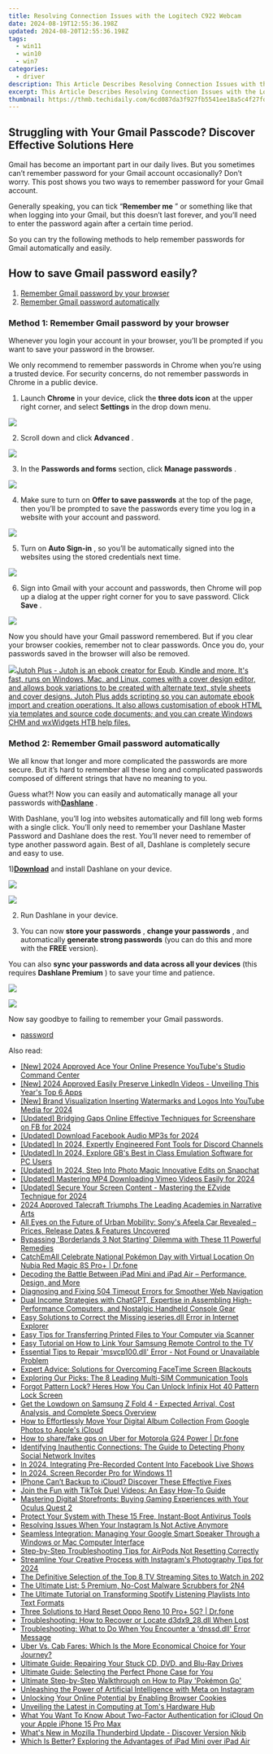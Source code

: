 ```yaml
---
title: Resolving Connection Issues with the Logitech C922 Webcam
date: 2024-08-19T12:55:36.198Z
updated: 2024-08-20T12:55:36.198Z
tags:
  - win11
  - win10
  - win7
categories:
  - driver
description: This Article Describes Resolving Connection Issues with the Logitech C922 Webcam
excerpt: This Article Describes Resolving Connection Issues with the Logitech C922 Webcam
thumbnail: https://thmb.techidaily.com/6cd087da3f927fb5541ee18a5c4f27fd477ab52940ff719d4e3de086cc546e4e.jpg
---
```


## Struggling with Your Gmail Passcode? Discover Effective Solutions Here

Gmail has become an important part in our daily lives. But you sometimes can’t remember password for your Gmail account occasionally? Don’t worry. This post shows you two ways to remember password for your Gmail account.

 Generally speaking, you can tick “**Remember me** ” or something like that when logging into your Gmail, but this doesn’t last forever, and you’ll need to enter the password again after a certain time period.

 So you can try the following methods to help remember passwords for Gmail automatically and easily.

## How to save Gmail password easily?

1. [Remember Gmail password by your browser](https://tools.techidaily.com/drivereasy/download/)
2. [Remember Gmail password automatically](https://tools.techidaily.com/drivereasy/download/)

### Method 1: Remember Gmail password by your browser

 Whenever you login your account in your browser, you’ll be prompted if you want to save your password in the browser.

 We only recommend to remember passwords in Chrome when you’re using a trusted device. For security concerns, do not remember passwords in Chrome in a public device.

1) Launch **Chrome** in your device, click the **three dots icon** at the upper right corner, and select **Settings** in the drop down menu.

![](https://images.drivereasy.com/wp-content/uploads/2018/10/img_5bd03bff522ce.jpg)

2) Scroll down and click **Advanced** .

![](https://images.drivereasy.com/wp-content/uploads/2018/10/img_5bd03c1476f5b.jpg)

3) In the **Passwords and forms** section, click **Manage passwords** .

![](https://images.drivereasy.com/wp-content/uploads/2018/10/img_5bd03c278ee6d.jpg)

4) Make sure to turn on **Offer to save passwords**  at the top of the page, then you’ll be prompted to save the passwords every time you log in a website with your account and password.

![](https://images.drivereasy.com/wp-content/uploads/2018/10/img_5bd03c45528a2.jpg)

5) Turn on **Auto Sign-in**  , so you’ll be automatically signed into the websites using the stored credentials next time.

![](https://images.drivereasy.com/wp-content/uploads/2018/10/img_5bd03c5ceb8d8.jpg)

 6) Sign into Gmail with your account and passwords, then Chrome will pop up a dialog at the upper right corner for you to save password. Click **Save** .

![](https://images.drivereasy.com/wp-content/uploads/2018/10/img_5bd03c7c82588.png)

 Now you should have your Gmail password remembered. But if you clear your browser cookies, remember not to clear passwords. Once you do, your passwords saved in the browser will also be removed.

<!-- affiliate ads begin -->
<a href="https://secure.2checkout.com/order/checkout.php?PRODS=4699091&QTY=1&AFFILIATE=108875&CART=1"><img src="https://secure.avangate.com/images/merchant/bccefcc1b1eee9eca3ae4f5c1a281482/products/1_jutoh-logo-1200x1600.jpg" border="0">Jutoh Plus -  Jutoh is an ebook creator for Epub, Kindle and more. It's fast, runs on Windows, Mac, and Linux, comes with a cover design editor, and allows book variations to be created with alternate text, style sheets and cover designs. Jutoh Plus adds scripting so you can automate ebook import and creation operations. It also allows customisation of ebook HTML via templates and source code documents; and you can create Windows CHM and wxWidgets HTB help files. </a>
<!-- affiliate ads end -->
### Method 2: Remember Gmail password automatically

 We all know that longer and more complicated the passwords are more secure. But it’s hard to remember all these long and complicated passwords composed of different strings that have no meaning to you.

 Guess what?! Now you can easily and automatically manage all your passwords with[**Dashlane**](https://tools.techidaily.com/drivereasy/download/) .

 With Dashlane, you’ll log into websites automatically and fill long web forms with a single click. You’ll only need to remember your Dashlane Master Password and Dashlane does the rest. You’ll never need to remember of type another password again. Best of all, Dashlane is completely secure and easy to use.

 1)[**Download**](https://tools.techidaily.com/drivereasy/download/)  and install Dashlane on your device.

![](https://images.drivereasy.com/wp-content/uploads/2018/05/img_5af66de7ed746.jpg)

<!-- affiliate ads begin -->
<a href="https://store.nero.com/order/checkout.php?PRODS=42296740&QTY=1&AFFILIATE=108875&CART=1"><img src="https://www.nero.com/nero-com-wAssets/img/banners/2023/biu/Nero_BackItUp_Screen_2.webp" border="0"></a>
<!-- affiliate ads end -->
2) Run Dashlane in your device.

3) You can now **store your passwords** , **change your passwords** , and automatically **generate strong passwords** (you can do this and more with the **FREE** version).

You can also **sync your passwords and data across all your devices** (this requires **Dashlane Premium** ) to save your time and patience.

![](https://images.drivereasy.com/wp-content/uploads/2018/05/img_5aed18cec9fb3.jpg)

<!-- affiliate ads begin -->
<a href="https://estore.winxdvd.com/order/checkout.php?PRODS=1412049&QTY=1&AFFILIATE=108875&CART=1"><img src="https://www.winxdvd.com/affiliate/new-banner/pt-200x200.jpg" border="0"></a>
<!-- affiliate ads end -->
 Now say goodbye to failing to remember your Gmail passwords.

* [password](https://tools.techidaily.com/drivereasy/download/)

<ins class="adsbygoogle"
     style="display:block"
     data-ad-format="autorelaxed"
     data-ad-client="ca-pub-7571918770474297"
     data-ad-slot="1223367746"></ins>



<ins class="adsbygoogle"
     style="display:block"
     data-ad-client="ca-pub-7571918770474297"
     data-ad-slot="8358498916"
     data-ad-format="auto"
     data-full-width-responsive="true"></ins>

<span class="atpl-alsoreadstyle">Also read:</span>
<div><ul>
<li><a href="https://youtube-webster.techidaily.com/024-approved-ace-your-online-presence-youtubes-studio-command-center/"><u>[New] 2024 Approved  Ace Your Online Presence  YouTube's Studio Command Center</u></a></li>
<li><a href="https://fox-info.techidaily.com/new-2024-approved-easily-preserve-linkedin-videos-unveiling-this-years-top-6-apps/"><u>[New] 2024 Approved  Easily Preserve LinkedIn Videos - Unveiling This Year's Top 6 Apps</u></a></li>
<li><a href="https://facebook-record-videos.techidaily.com/new-brand-visualization-inserting-watermarks-and-logos-into-youtube-media-for-2024/"><u>[New] Brand Visualization  Inserting Watermarks and Logos Into YouTube Media for 2024</u></a></li>
<li><a href="https://facebook-video-recording.techidaily.com/updated-bridging-gaps-online-effective-techniques-for-screenshare-on-fb-for-2024/"><u>[Updated] Bridging Gaps Online  Effective Techniques for Screenshare on FB for 2024</u></a></li>
<li><a href="https://facebook-video-recording.techidaily.com/updated-download-facebook-audio-mp3s-for-2024/"><u>[Updated] Download Facebook Audio MP3s for 2024</u></a></li>
<li><a href="https://discord-videos.techidaily.com/updated-in-2024-expertly-engineered-font-tools-for-discord-channels/"><u>[Updated] In 2024, Expertly Engineered Font Tools for Discord Channels</u></a></li>
<li><a href="https://digital-screen-recording.techidaily.com/updated-in-2024-explore-gbs-best-in-class-emulation-software-for-pc-users/"><u>[Updated] In 2024, Explore GB's Best in Class Emulation Software for PC Users</u></a></li>
<li><a href="https://snapchat-videos.techidaily.com/updated-in-2024-step-into-photo-magic-innovative-edits-on-snapchat/"><u>[Updated] In 2024, Step Into Photo Magic  Innovative Edits on Snapchat</u></a></li>
<li><a href="https://vimeo-videos.techidaily.com/updated-mastering-mp4-downloading-vimeo-videos-easily-for-2024/"><u>[Updated] Mastering MP4  Downloading Vimeo Videos Easily for 2024</u></a></li>
<li><a href="https://screen-activity-recording.techidaily.com/updated-secure-your-screen-content-mastering-the-ezvide-technique-for-2024/"><u>[Updated] Secure Your Screen Content - Mastering the EZvide Technique for 2024</u></a></li>
<li><a href="https://fox-helps.techidaily.com/2024-approved-talecraft-triumphs-the-leading-academies-in-narrative-arts/"><u>2024 Approved  Talecraft Triumphs  The Leading Academies in Narrative Arts</u></a></li>
<li><a href="https://tech-recovery.techidaily.com/all-eyes-on-the-future-of-urban-mobility-sonys-afeela-car-revealed-prices-release-dates-and-features-uncovered/"><u>All Eyes on the Future of Urban Mobility: Sony's Afeela Car Revealed – Prices, Release Dates & Features Uncovered</u></a></li>
<li><a href="https://win-blog.techidaily.com/bypassing-borderlands-3-not-starting-dilemma-with-these-11-powerful-remedies/"><u>Bypassing 'Borderlands 3 Not Starting' Dilemma with These 11 Powerful Remedies</u></a></li>
<li><a href="https://pokemon-go-android.techidaily.com/catchemall-celebrate-national-pokemon-day-with-virtual-location-on-nubia-red-magic-8s-proplus-drfone-by-drfone-virtual-android/"><u>CatchEmAll Celebrate National Pokémon Day with Virtual Location On Nubia Red Magic 8S Pro+ | Dr.fone</u></a></li>
<li><a href="https://tech-recovery.techidaily.com/decoding-the-battle-between-ipad-mini-and-ipad-air-performance-design-and-more/"><u>Decoding the Battle Between iPad Mini and iPad Air – Performance, Design, and More</u></a></li>
<li><a href="https://tech-recovery.techidaily.com/diagnosing-and-fixing-504-timeout-errors-for-smoother-web-navigation/"><u>Diagnosing and Fixing 504 Timeout Errors for Smoother Web Navigation</u></a></li>
<li><a href="https://tech-haven.techidaily.com/dual-income-strategies-with-chatgpt-expertise-in-assembling-high-performance-computers-and-nostalgic-handheld-console-gear/"><u>Dual Income Strategies with ChatGPT, Expertise in Assembling High-Performance Computers, and Nostalgic Handheld Console Gear</u></a></li>
<li><a href="https://tech-recovery.techidaily.com/easy-solutions-to-correct-the-missing-ieseriesdll-error-in-internet-explorer/"><u>Easy Solutions to Correct the Missing ieseries.dll Error in Internet Explorer</u></a></li>
<li><a href="https://tech-recovery.techidaily.com/easy-tips-for-transferring-printed-files-to-your-computer-via-scanner/"><u>Easy Tips for Transferring Printed Files to Your Computer via Scanner</u></a></li>
<li><a href="https://tech-recovery.techidaily.com/easy-tutorial-on-how-to-link-your-samsung-remote-control-to-the-tv/"><u>Easy Tutorial on How to Link Your Samsung Remote Control to the TV</u></a></li>
<li><a href="https://tech-recovery.techidaily.com/essential-tips-to-repair-msvcp100dll-error-not-found-or-unavailable-problem/"><u>Essential Tips to Repair 'msvcp100.dll' Error - Not Found or Unavailable Problem</u></a></li>
<li><a href="https://tech-recovery.techidaily.com/expert-advice-solutions-for-overcoming-facetime-screen-blackouts/"><u>Expert Advice: Solutions for Overcoming FaceTime Screen Blackouts</u></a></li>
<li><a href="https://tech-recovery.techidaily.com/exploring-our-picks-the-8-leading-multi-sim-communication-tools/"><u>Exploring Our Picks: The 8 Leading Multi-SIM Communication Tools</u></a></li>
<li><a href="https://unlock-android.techidaily.com/forgot-pattern-lock-heres-how-you-can-unlock-infinix-hot-40-pattern-lock-screen-by-drfone-android/"><u>Forgot Pattern Lock? Heres How You Can Unlock Infinix Hot 40 Pattern Lock Screen</u></a></li>
<li><a href="https://tech-recovery.techidaily.com/get-the-lowdown-on-samsung-z-fold-4-expected-arrival-cost-analysis-and-complete-specs-overview/"><u>Get the Lowdown on Samsung Z Fold 4 - Expected Arrival, Cost Analysis, and Complete Specs Overview</u></a></li>
<li><a href="https://tech-recovery.techidaily.com/how-to-effortlessly-move-your-digital-album-collection-from-google-photos-to-apples-icloud/"><u>How to Effortlessly Move Your Digital Album Collection From Google Photos to Apple's iCloud</u></a></li>
<li><a href="https://fake-location.techidaily.com/how-to-sharefake-gps-on-uber-for-motorola-g24-power-drfone-by-drfone-virtual-android/"><u>How to share/fake gps on Uber for Motorola G24 Power | Dr.fone</u></a></li>
<li><a href="https://tech-recovery.techidaily.com/identifying-inauthentic-connections-the-guide-to-detecting-phony-social-network-invites/"><u>Identifying Inauthentic Connections: The Guide to Detecting Phony Social Network Invites</u></a></li>
<li><a href="https://facebook-clips.techidaily.com/in-2024-integrating-pre-recorded-content-into-facebook-live-shows/"><u>In 2024, Integrating Pre-Recorded Content Into Facebook Live Shows</u></a></li>
<li><a href="https://screen-sharing-recording.techidaily.com/in-2024-screen-recorder-pro-for-windows-11/"><u>In 2024, Screen Recorder Pro for Windows 11</u></a></li>
<li><a href="https://fox-that.techidaily.com/1721457748139-iphone-cant-backup-to-icloud-discover-these-effective-fixes/"><u>IPhone Can’t Backup to iCloud? Discover These Effective Fixes</u></a></li>
<li><a href="https://tech-recovery.techidaily.com/join-the-fun-with-tiktok-duel-videos-an-easy-how-to-guide/"><u>Join the Fun with TikTok Duel Videos: An Easy How-To Guide</u></a></li>
<li><a href="https://tech-recovery.techidaily.com/mastering-digital-storefronts-buying-gaming-experiences-with-your-oculus-quest-2/"><u>Mastering Digital Storefronts: Buying Gaming Experiences with Your Oculus Quest 2</u></a></li>
<li><a href="https://tech-recovery.techidaily.com/protect-your-system-with-these-15-free-instant-boot-antivirus-tools/"><u>Protect Your System with These 15 Free, Instant-Boot Antivirus Tools</u></a></li>
<li><a href="https://tech-recovery.techidaily.com/resolving-issues-when-your-instagram-is-not-active-anymore/"><u>Resolving Issues When Your Instagram Is Not Active Anymore</u></a></li>
<li><a href="https://tech-recovery.techidaily.com/seamless-integration-managing-your-google-smart-speaker-through-a-windows-or-mac-computer-interface/"><u>Seamless Integration: Managing Your Google Smart Speaker Through a Windows or Mac Computer Interface</u></a></li>
<li><a href="https://tech-recovery.techidaily.com/step-by-step-troubleshooting-tips-for-airpods-not-resetting-correctly/"><u>Step-by-Step Troubleshooting Tips for AirPods Not Resetting Correctly</u></a></li>
<li><a href="https://some-skills.techidaily.com/streamline-your-creative-process-with-instagrams-photography-tips-for-2024/"><u>Streamline Your Creative Process with Instagram's Photography Tips for 2024</u></a></li>
<li><a href="https://tech-recovery.techidaily.com/the-definitive-selection-of-the-top-8-tv-streaming-sites-to-watch-in-202/"><u>The Definitive Selection of the Top 8 TV Streaming Sites to Watch in 202</u></a></li>
<li><a href="https://tech-recovery.techidaily.com/the-ultimate-list-5-premium-no-cost-malware-scrubbers-for-2n4/"><u>The Ultimate List: 5 Premium, No-Cost Malware Scrubbers for 2N4</u></a></li>
<li><a href="https://tech-recovery.techidaily.com/the-ultimate-tutorial-on-transforming-spotify-listening-playlists-into-text-formats/"><u>The Ultimate Tutorial on Transforming Spotify Listening Playlists Into Text Formats</u></a></li>
<li><a href="https://techidaily.com/three-solutions-to-hard-reset-oppo-reno-10-proplus-5g-drfone-by-drfone-reset-android-reset-android/"><u>Three Solutions to Hard Reset Oppo Reno 10 Pro+ 5G? | Dr.fone</u></a></li>
<li><a href="https://tech-recovery.techidaily.com/troubleshooting-how-to-recover-or-locate-d3dx928dll-when-lost/"><u>Troubleshooting: How to Recover or Locate d3dx9_28.dll When Lost</u></a></li>
<li><a href="https://tech-recovery.techidaily.com/troubleshooting-what-to-do-when-you-encounter-a-dnssddll-error-message/"><u>Troubleshooting: What to Do When You Encounter a 'dnssd.dll' Error Message</u></a></li>
<li><a href="https://tech-recovery.techidaily.com/uber-vs-cab-fares-which-is-the-more-economical-choice-for-your-journey/"><u>Uber Vs. Cab Fares: Which Is the More Economical Choice for Your Journey?</u></a></li>
<li><a href="https://tech-recovery.techidaily.com/ultimate-guide-repairing-your-stuck-cd-dvd-and-blu-ray-drives/"><u>Ultimate Guide: Repairing Your Stuck CD, DVD, and Blu-Ray Drives</u></a></li>
<li><a href="https://tech-recovery.techidaily.com/ultimate-guide-selecting-the-perfect-phone-case-for-you/"><u>Ultimate Guide: Selecting the Perfect Phone Case for You</u></a></li>
<li><a href="https://tech-recovery.techidaily.com/ultimate-step-by-step-walkthrough-on-how-to-play-pokemon-go/"><u>Ultimate Step-by-Step Walkthrough on How to Play 'Pokémon Go'</u></a></li>
<li><a href="https://tech-recovery.techidaily.com/unleashing-the-power-of-artificial-intelligence-with-meta-on-instagram/"><u>Unleashing the Power of Artificial Intelligence with Meta on Instagram</u></a></li>
<li><a href="https://tech-recovery.techidaily.com/unlocking-your-online-potential-by-enabling-browser-cookies/"><u>Unlocking Your Online Potential by Enabling Browser Cookies</u></a></li>
<li><a href="https://hardware-reviews.techidaily.com/unveiling-the-latest-in-computing-at-toms-hardware-hub/"><u>Unveiling the Latest in Computing at Tom's Hardware Hub</u></a></li>
<li><a href="https://activate-lock.techidaily.com/what-you-want-to-know-about-two-factor-authentication-for-icloud-on-your-apple-iphone-15-pro-max-by-drfone-ios/"><u>What You Want To Know About Two-Factor Authentication for iCloud On your Apple iPhone 15 Pro Max</u></a></li>
<li><a href="https://tech-recovery.techidaily.com/whats-new-in-mozilla-thunderbird-update-discover-version-nkib/"><u>What's New in Mozilla Thunderbird Update - Discover Version Nkib</u></a></li>
<li><a href="https://tech-recovery.techidaily.com/which-is-better-exploring-the-advantages-of-ipad-mini-over-ipad-air/"><u>Which Is Better? Exploring the Advantages of iPad Mini over iPad Air</u></a></li>
</ul></div>
